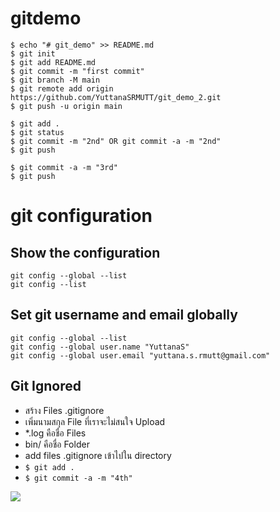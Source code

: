 # gitdemo

```
$ echo "# git_demo" >> README.md
$ git init
$ git add README.md
$ git commit -m "first commit"
$ git branch -M main
$ git remote add origin https://github.com/YuttanaSRMUTT/git_demo_2.git
$ git push -u origin main
```
```
$ git add .
$ git status
$ git commit -m "2nd" OR git commit -a -m "2nd"
$ git push 
```

```
$ git commit -a -m "3rd"
$ git push 
```



# git configuration

## Show the configuration
```
git config --global --list
git config --list
```

## Set git username and email globally
```
git config --global --list
git config --global user.name "YuttanaS"
git config --global user.email "yuttana.s.rmutt@gmail.com"
```

## Git Ignored
* สร้าง Files .gitignore
* เพิ่มนามสกุล File ที่เราจะไม่สนใจ Upload
* *.log คือชื่อ Files
* bin/ คือชื่อ Folder
* add files .gitignore เข้าไปใน directory
* ```$ git add . ```
* ```$ git commit -a -m "4th" ```

![](./git_picture/9_git_gitignore.png)


<!-- 4:21 / 6:49 -->
